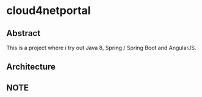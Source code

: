 # cloud4netportal

## Abstract

This is a project where i try out Java 8, Spring / Spring Boot and AngularJS. 
## Architecture 


## NOTE

